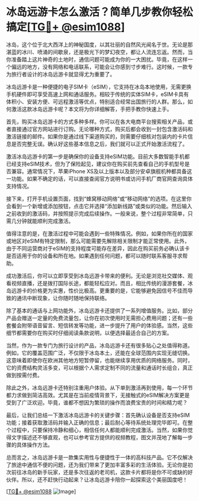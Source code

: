 # 冰岛远游卡怎么激活？简单几步教你轻松搞定[[TG💪+ @esim1088](https://t.me/s/esim1088)]

冰岛，这个位于北大西洋上的神秘国度，以其壮丽的自然风光闻名于世。无论是那湛蓝的冰川、喷涌的间歇泉，还是极光下的梦幻夜空，都让人流连忘返。然而，当你准备踏上这片神奇的土地时，通信问题可能成为你的一大困扰。毕竟，在这样一个偏远的地方，没有网络和电话联系，可能会让你感到寸步难行。这时候，一款专为旅行者设计的冰岛远游卡就显得尤为重要了。

冰岛远游卡是一种便捷的电子SIM卡（eSIM），它支持在冰岛本地使用，无需更换手机硬件即可享受高速上网和通话服务。相较于传统的实体SIM卡，eSIM卡具有体积小、安装方便、可远程激活等优点，特别适合经常出国旅行的人群。那么，如何激活这款冰岛远游卡呢？本文将为你详细解答，手把手教你快速上手。

首先，购买冰岛远游卡的方式多种多样。你可以在各大电商平台搜索相关产品，或者直接通过官方网站进行订购。无论哪种方式，购买后都会收到一封包含激活码和激活链接的邮件。如果你是通过线下渠道购买的，则需要仔细核对包装内的卡片信息是否完整无误。确认好这些基本信息之后，我们就可以正式开始激活流程了。

激活冰岛远游卡的第一步是确保你的设备支持eSIM功能。目前大多数智能手机都已经支持eSIM技术，但为了保险起见，建议你在购买前先查看自己的手机型号是否兼容。通常情况下，苹果iPhone XS及以上版本以及部分安卓旗舰机种都具备这一功能。如果不确定的话，可以直接查阅官方说明书或访问手机厂商官网查询具体支持情况。

接下来，打开手机设置页面，找到“蜂窝移动网络”或“移动网络”的选项。在这里你会看到一个新增或添加按钮，点击它并选择“添加新线路”或类似的功能。然后输入之前收到的激活码，并按照提示完成后续操作。一般来说，整个过程非常简单，只需几分钟就能顺利完成激活。

值得注意的是，在激活过程中可能会遇到一些特殊情况。例如，如果你所在的国家或地区对eSIM有特定限制，那么可能需要先解除相关限制才能正常使用。此外，由于不同运营商对于eSIM的支持程度可能存在差异，因此在购买前务必确认该卡是否适用于你的设备和所在地。如果遇到任何问题，都可以随时联系客服寻求帮助。

成功激活后，你可以立即享受到冰岛远游卡带来的便利。无论是浏览社交媒体、观看视频直播，还是拨打国际长途，都能轻松应对。而且，相比传统的漫游套餐，冰岛远游卡的价格更为实惠，性价比极高。更重要的是，它能够避免因信号不佳而导致的通讯中断现象，让你随时随地保持联络。

除了基本的通话与上网功能外，冰岛远游卡还提供了一系列增值服务。比如，部分产品会赠送一定量的免费流量包，让你在初次使用时无需担心费用问题；还有一些套餐会附带语音留言、短信转发等功能，进一步提升了用户的体验感。当然，这些细节都需要你在购买时仔细阅读条款说明，以便选择最适合自己的方案。

当然，作为一款专门为旅行设计的产品，冰岛远游卡还有很多贴心之处值得称道。例如，它的覆盖范围广泛，不仅限于冰岛本土，还能在全球范围内实现无缝切换。这意味着即使你在欧洲其他地方短暂停留，也能继续享用优质的网络服务。同时，它的资费结构灵活多变，可以根据个人需求定制不同的流量和通话时长组合，真正做到按需付费。

除此之外，冰岛远游卡还特别注重用户体验。从下单到激活再到使用，每一个环节都力求做到简洁高效。尤其是在当前疫情背景下，无接触式的eSIM解决方案更是受到了广泛欢迎。毕竟，谁都不想因为繁琐的操作而浪费宝贵的时间和精力呢？

最后，让我们总结一下激活冰岛远游卡的关键步骤：首先确认设备是否支持eSIM功能；接着获取激活码并输入正确的信息；最后耐心等待系统处理完毕即可。在整个过程中，只要保持冷静和细心，相信任何人都能顺利完成激活。当然，如果你觉得文字描述还不够直观，也可以参考官方提供的视频教程，图文并茂地了解每一步骤的具体操作方法。

总而言之，冰岛远游卡是一款集实用性与便捷性于一体的高科技产品。它不仅解决了旅途中通信不便的问题，还为我们带来了更加丰富多彩的生活体验。无论你是初次前往冰岛的新手玩家，还是多次往返的老司机，这款卡片都将是你不可或缺的好伙伴。所以，还不赶快行动起来？让冰岛远游卡陪你一起探索这个美丽国度吧！

[[TG💪+ @esim1088](https://t.me/s/esim1088) ![Image](https://i.postimg.cc/4NQfJmqS/Snipaste-2025-05-13-00-14-12.png)]